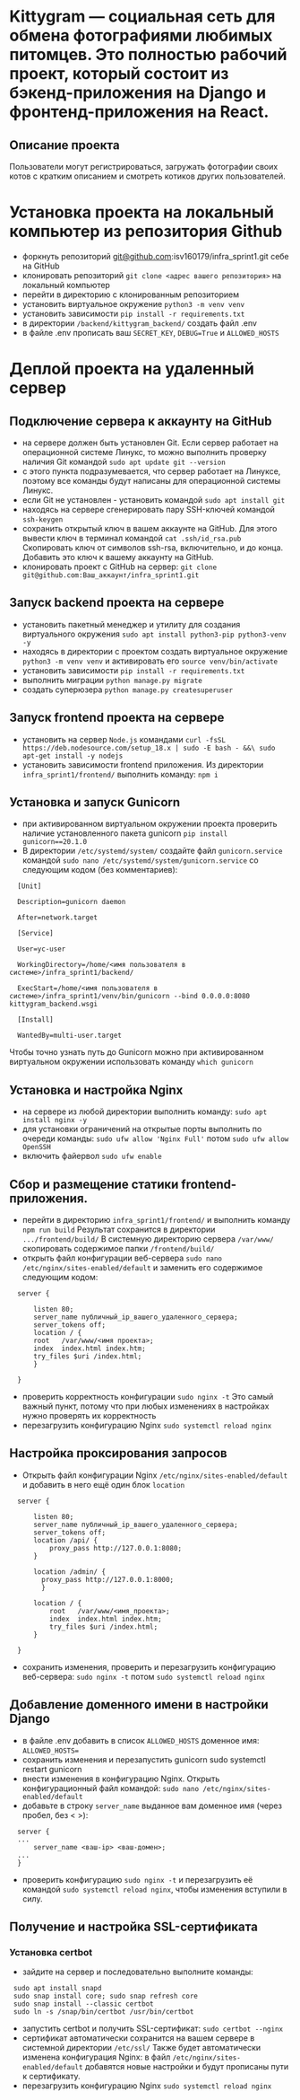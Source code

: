 # Kittygram — социальная сеть для обмена фотографиями любимых питомцев. Это полностью рабочий проект, который состоит из бэкенд-приложения на Django и фронтенд-приложения на React.

## Описание проекта
Пользователи могут регистрироваться, загружать фотографии своих котов с кратким описанием и смотреть котиков других пользователей.


# Установка проекта на локальный компьютер из репозитория Github
- форкнуть репозиторий git@github.com:isv160179/infra_sprint1.git себе на GitHub
- клонировать репозиторий `git clone <адрес вашего репозитория>` на локальный компьютер
- перейти в директорию с клонированным репозиторием
- установить виртуальное окружение `python3 -m venv venv`
- установить зависимости `pip install -r requirements.txt`
- в директории `/backend/kittygram_backend/` создать файл .env
- в файле .env прописать ваш `SECRET_KEY`, `DEBUG=True` и `ALLOWED_HOSTS`


# Деплой проекта на удаленный сервер

## Подключение сервера к аккаунту на GitHub
- на сервере должен быть установлен Git. Если сервер работает на операционной системе Линукс, то можно выполнить проверку наличия Git командой `sudo apt update git --version`
- с этого пункта подразумевается, что сервер работает на Линуксе, поэтому все команды будут написаны для операционной системы Линукс.
- если Git не установлен - установить командой `sudo apt install git`
- находясь на сервере сгенерировать пару SSH-ключей командой `ssh-keygen`
- сохранить открытый ключ в вашем аккаунте на GitHub. Для этого вывести ключ в терминал командой `cat .ssh/id_rsa.pub` Скопировать ключ от символов ssh-rsa, включительно, и до конца. Добавить это ключ к вашему аккаунту на GitHub.
- клонировать проект с GitHub на сервер: `git clone git@github.com:Ваш_аккаунт/infra_sprint1.git`


## Запуск backend проекта на сервере
- установить пакетный менеджер и утилиту для создания виртуального окружения `sudo apt install python3-pip python3-venv -y`
- находясь в директории с проектом создать виртуальное окружение `python3 -m venv venv` и активировать его `source venv/bin/activate`
- установить зависимости `pip install -r requirements.txt`
- выполнить миграции `python manage.py migrate`
- создать суперюзера `python manage.py createsuperuser`

## Запуск frontend проекта на сервере
- установить на сервер `Node.js` командами `curl -fsSL https://deb.nodesource.com/setup_18.x | sudo -E bash - &&\ sudo apt-get install -y nodejs`
- установить зависимости frontend приложения. Из директории `infra_sprint1/frontend/` выполнить команду: `npm i`


## Установка и запуск Gunicorn
- при активированном виртуальном окружении проекта проверить наличие установленного пакета gunicorn `pip install gunicorn==20.1.0`
- В директории `/etc/systemd/system/` создайте файл `gunicorn.service` командой `sudo nano /etc/systemd/system/gunicorn.service` со следующим кодом (без комментариев):

```
  [Unit]

  Description=gunicorn daemon

  After=network.target

  [Service]

  User=yc-user

  WorkingDirectory=/home/<имя пользователя в системе>/infra_sprint1/backend/

  ExecStart=/home/<имя пользователя в системе>/infra_sprint1/venv/bin/gunicorn --bind 0.0.0.0:8080 kittygram_backend.wsgi

  [Install]

  WantedBy=multi-user.target
```

Чтобы точно узнать путь до Gunicorn можно при активированном виртуальном окружении использовать команду `which gunicorn`


## Установка и настройка Nginx
- на сервере из любой директории выполнить команду: `sudo apt install nginx -y`
- для установки ограничений на открытые порты выполнить по очереди команды: `sudo ufw allow 'Nginx Full'` потом `sudo ufw allow OpenSSH`
- включить файервол `sudo ufw enable`


## Сбор и размещение статики frontend-приложения.
- перейти в директорию `infra_sprint1/frontend/` и выполнить команду `npm run build` Результат сохранится в директории `.../frontend/build/` В системную директорию сервера `/var/www/` скопировать содержимое папки `/frontend/build/`
- открыть файл конфигурации веб-сервера `sudo nano /etc/nginx/sites-enabled/default` и заменить его содержимое следующим кодом:

```
  server {

      listen 80;
      server_name публичный_ip_вашего_удаленного_сервера;
      server_tokens off;
      location / {
      root   /var/www/<имя проекта>;
      index  index.html index.htm;
      try_files $uri /index.html;
      }

  }
```

- проверить корректность конфигурации `sudo nginx -t` Это самый важный пункт, потому что при любых изменениях в настройках нужно проверять их корректность
- перезагрузить конфигурацию Nginx `sudo systemctl reload nginx`


## Настройка проксирования запросов
- Открыть файл конфигурации Nginx `/etc/nginx/sites-enabled/default` и добавить в него ещё один блок `location`

```
  server {

      listen 80;
      server_name публичный_ip_вашего_удаленного_сервера;
      server_tokens off;
      location /api/ {
          proxy_pass http://127.0.0.1:8080;
      }
      
      location /admin/ {
  	    proxy_pass http://127.0.0.1:8000;
  		}
  	
      location / {
          root   /var/www/<имя_проекта>;
          index  index.html index.htm;
          try_files $uri /index.html;
      }

  }
```

- сохранить изменения, проверить и перезагрузить конфигурацию веб-сервера: `sudo nginx -t` потом  `sudo systemctl reload nginx`


## Добавление доменного имени в настройки Django
- в файле .env добавить в список `ALLOWED_HOSTS` доменное имя: `ALLOWED_HOSTS=`
- сохранить изменения и перезапустить gunicorn sudo systemctl restart gunicorn
- внести изменения в конфигурацию Nginx. Открыть конфигурационный файл командой: `sudo nano /etc/nginx/sites-enabled/default`
- добавьте в строку `server_name` выданное вам доменное имя (через пробел, без < >):

```
  server {
  ...
      server_name <ваш-ip> <ваш-домен>;
  ...
  }
```

- проверить конфигурацию `sudo nginx -t` и перезагрузить её командой `sudo systemctl reload nginx`, чтобы изменения вступили в силу.

## Получение и настройка SSL-сертификата
### Установка certbot

- зайдите на сервер и последовательно выполните команды:

```
 sudo apt install snapd
 sudo snap install core; sudo snap refresh core
 sudo snap install --classic certbot
 sudo ln -s /snap/bin/certbot /usr/bin/certbot
```

- запустить certbot и получить SSL-сертификат: `sudo certbot --nginx`
- сертификат автоматически сохранится на вашем сервере в системной директории `/etc/ssl/` Также будет автоматически изменена конфигурация Nginx: в файл `/etc/nginx/sites-enabled/default` добавятся новые настройки и будут прописаны пути к сертификату.
- перезагрузить конфигурацию Nginx `sudo systemctl reload nginx`
